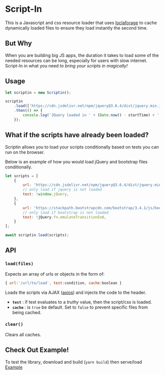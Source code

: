 <!--
 Copyright (c) 2023 Anthony Mugendi

 This software is released under the MIT License.
 https://opensource.org/licenses/MIT
-->

# Script-In

This is a Javascript and css resource loader that uses [loclaforage](https://www.npmjs.com/package/loclaforage) to cache dynamically loaded files to ensure they load instantly the second time.

## But Why

When you are building big JS apps, the duration it takes to load some of the needed resources can be long, especially for users with slow internet. Script-In in what you need _to bring your scripts in magically!_

## Usage

```javascript
let scriptin = new Scriptin();

scriptin
    .load(['https://cdn.jsdelivr.net/npm/jquery@3.6.4/dist/jquery.min.js'])
    .then(() => {
        console.log('JQuery loaded in ' + (Date.now() - startTime) + ' ms');
    });
```

## What if the scripts have already been loaded?

Scriptin allows you to load your scripts conditionally based on tests you can run on the browser.

Below is an example of how you would load jQuery and bootstrap files conditionally.

```javascript
let scripts = [
    {
        url: 'https://cdn.jsdelivr.net/npm/jquery@3.6.4/dist/jquery.min.js',
        // only load if jquery is not loaded
        test: !window.jQuery,
    },
    {
        url: 'https://stackpath.bootstrapcdn.com/bootstrap/3.4.1/js/bootstrap.min.js',
        // only load if bootstrap is not loaded
        test: !jQuery.fn.emulateTransitionEnd,
    }
];

await scriptin.load(scripts);
```

## API

### **`load(files)`** 
Expects an array of urls or objects in the form of:

```javascript
{ url:'/url/to/load', test:condition, cache:boolean }
```
Loads the scripts via AJAX ([axios](https://www.npmjs.com/package/axios)) and injects the code to the header.

- **`test`** : if test evaluates to a *truthy* value, then the script/css is loaded.
- **`cache`** : is `true` be default. Set to `false` to prevent specific files from being cached.

### **`clear()`** 
Clears all caches.

## Check Out Example!

To test the library, download and build (`yarn build`) then serve/load [Example](./example/)
